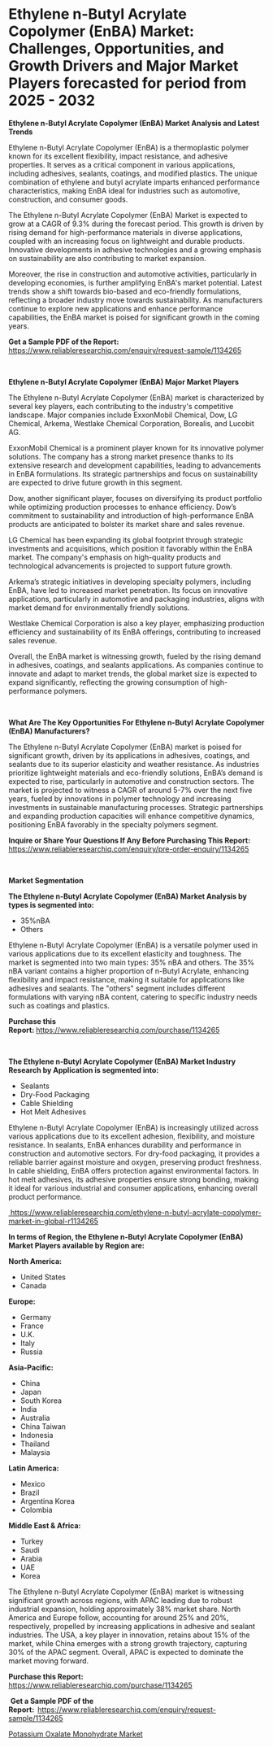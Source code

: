 <p><h1>Ethylene n-Butyl Acrylate Copolymer (EnBA) Market: Challenges, Opportunities, and Growth Drivers and Major Market Players forecasted for period from 2025 - 2032</h1></p><p><strong>Ethylene n-Butyl Acrylate Copolymer (EnBA) Market Analysis and Latest Trends</strong></p>
<p><p>Ethylene n-Butyl Acrylate Copolymer (EnBA) is a thermoplastic polymer known for its excellent flexibility, impact resistance, and adhesive properties. It serves as a critical component in various applications, including adhesives, sealants, coatings, and modified plastics. The unique combination of ethylene and butyl acrylate imparts enhanced performance characteristics, making EnBA ideal for industries such as automotive, construction, and consumer goods.</p><p>The Ethylene n-Butyl Acrylate Copolymer (EnBA) Market is expected to grow at a CAGR of 9.3% during the forecast period. This growth is driven by rising demand for high-performance materials in diverse applications, coupled with an increasing focus on lightweight and durable products. Innovative developments in adhesive technologies and a growing emphasis on sustainability are also contributing to market expansion. </p><p>Moreover, the rise in construction and automotive activities, particularly in developing economies, is further amplifying EnBA's market potential. Latest trends show a shift towards bio-based and eco-friendly formulations, reflecting a broader industry move towards sustainability. As manufacturers continue to explore new applications and enhance performance capabilities, the EnBA market is poised for significant growth in the coming years.</p></p>
<p><strong>Get a Sample PDF of the Report:&nbsp;</strong> <a href="https://www.reliableresearchiq.com/enquiry/request-sample/1134265?utm_campaign=2947&utm_medium=2&utm_source=Github&utm_content=ia&utm_term=25032025&utm_id=ethylene-n-butyl-acrylate-copolymer-enba">https://www.reliableresearchiq.com/enquiry/request-sample/1134265</a></p>
<p>&nbsp;</p>
<p><strong>Ethylene n-Butyl Acrylate Copolymer (EnBA) Major Market Players</strong></p>
<p><p>The Ethylene n-Butyl Acrylate Copolymer (EnBA) market is characterized by several key players, each contributing to the industry's competitive landscape. Major companies include ExxonMobil Chemical, Dow, LG Chemical, Arkema, Westlake Chemical Corporation, Borealis, and Lucobit AG.</p><p>ExxonMobil Chemical is a prominent player known for its innovative polymer solutions. The company has a strong market presence thanks to its extensive research and development capabilities, leading to advancements in EnBA formulations. Its strategic partnerships and focus on sustainability are expected to drive future growth in this segment.</p><p>Dow, another significant player, focuses on diversifying its product portfolio while optimizing production processes to enhance efficiency. Dow’s commitment to sustainability and introduction of high-performance EnBA products are anticipated to bolster its market share and sales revenue.</p><p>LG Chemical has been expanding its global footprint through strategic investments and acquisitions, which position it favorably within the EnBA market. The company's emphasis on high-quality products and technological advancements is projected to support future growth.</p><p>Arkema’s strategic initiatives in developing specialty polymers, including EnBA, have led to increased market penetration. Its focus on innovative applications, particularly in automotive and packaging industries, aligns with market demand for environmentally friendly solutions.</p><p>Westlake Chemical Corporation is also a key player, emphasizing production efficiency and sustainability of its EnBA offerings, contributing to increased sales revenue.</p><p>Overall, the EnBA market is witnessing growth, fueled by the rising demand in adhesives, coatings, and sealants applications. As companies continue to innovate and adapt to market trends, the global market size is expected to expand significantly, reflecting the growing consumption of high-performance polymers.</p></p>
<p>&nbsp;</p>
<p><strong>What Are The Key Opportunities For Ethylene n-Butyl Acrylate Copolymer (EnBA) Manufacturers?</strong></p>
<p><p>The Ethylene n-Butyl Acrylate Copolymer (EnBA) market is poised for significant growth, driven by its applications in adhesives, coatings, and sealants due to its superior elasticity and weather resistance. As industries prioritize lightweight materials and eco-friendly solutions, EnBA’s demand is expected to rise, particularly in automotive and construction sectors. The market is projected to witness a CAGR of around 5-7% over the next five years, fueled by innovations in polymer technology and increasing investments in sustainable manufacturing processes. Strategic partnerships and expanding production capacities will enhance competitive dynamics, positioning EnBA favorably in the specialty polymers segment.</p></p>
<p><strong>Inquire or Share Your Questions If Any Before Purchasing This Report:</strong> <a href="https://www.reliableresearchiq.com/enquiry/pre-order-enquiry/1134265?utm_campaign=2947&utm_medium=2&utm_source=Github&utm_content=ia&utm_term=25032025&utm_id=ethylene-n-butyl-acrylate-copolymer-enba">https://www.reliableresearchiq.com/enquiry/pre-order-enquiry/1134265</a></p>
<p>&nbsp;</p>
<p><strong>Market Segmentation</strong></p>
<p><strong>The Ethylene n-Butyl Acrylate Copolymer (EnBA) Market Analysis by types is segmented into:</strong></p>
<p><ul><li>35%nBA</li><li>Others</li></ul></p>
<p><p>Ethylene n-Butyl Acrylate Copolymer (EnBA) is a versatile polymer used in various applications due to its excellent elasticity and toughness. The market is segmented into two main types: 35% nBA and others. The 35% nBA variant contains a higher proportion of n-Butyl Acrylate, enhancing flexibility and impact resistance, making it suitable for applications like adhesives and sealants. The "others" segment includes different formulations with varying nBA content, catering to specific industry needs such as coatings and plastics.</p></p>
<p><strong>Purchase this Report:&nbsp;</strong><a href="https://www.reliableresearchiq.com/purchase/1134265?utm_campaign=2947&utm_medium=2&utm_source=Github&utm_content=ia&utm_term=25032025&utm_id=ethylene-n-butyl-acrylate-copolymer-enba">https://www.reliableresearchiq.com/purchase/1134265</a></p>
<p>&nbsp;</p>
<p><strong>The Ethylene n-Butyl Acrylate Copolymer (EnBA) Market Industry Research by Application is segmented into:</strong></p>
<p><ul><li>Sealants</li><li>Dry-Food Packaging</li><li>Cable Shielding</li><li>Hot Melt Adhesives</li></ul></p>
<p><p>Ethylene n-Butyl Acrylate Copolymer (EnBA) is increasingly utilized across various applications due to its excellent adhesion, flexibility, and moisture resistance. In sealants, EnBA enhances durability and performance in construction and automotive sectors. For dry-food packaging, it provides a reliable barrier against moisture and oxygen, preserving product freshness. In cable shielding, EnBA offers protection against environmental factors. In hot melt adhesives, its adhesive properties ensure strong bonding, making it ideal for various industrial and consumer applications, enhancing overall product performance.</p></p>
<p><a href="https://www.reliableresearchiq.com/ethylene-n-butyl-acrylate-copolymer-market-in-global-r1134265?utm_campaign=2947&utm_medium=2&utm_source=Github&utm_content=ia&utm_term=25032025&utm_id=ethylene-n-butyl-acrylate-copolymer-enba">&nbsp;https://www.reliableresearchiq.com/ethylene-n-butyl-acrylate-copolymer-market-in-global-r1134265</a></p>
<p><strong>In terms of Region, the Ethylene n-Butyl Acrylate Copolymer (EnBA) Market Players available by Region are:</strong></p>
<p>
    <p> <strong> North America: </strong>
        <ul>
            <li>United States</li>
            <li>Canada</li>
        </ul>
        </p> 
    <p> <strong> Europe: </strong>
        <ul>
            <li>Germany</li>
            <li>France</li>
            <li>U.K.</li>
            <li>Italy</li>
            <li>Russia</li>
        </ul>
        </p> 
    <p> <strong> Asia-Pacific: </strong>
        <ul>
            <li>China</li>
            <li>Japan</li>
            <li>South Korea</li>
            <li>India</li>
            <li>Australia</li>
            <li>China Taiwan</li>
            <li>Indonesia</li>
            <li>Thailand</li>
            <li>Malaysia</li>
        </ul>
        </p> 
    <p> <strong> Latin America: </strong>
        <ul>
            <li>Mexico</li>
            <li>Brazil</li>
            <li>Argentina Korea</li>
            <li>Colombia</li>
        </ul>
        </p> 
    <p> <strong> Middle East & Africa: </strong>
        <ul>
            <li>Turkey</li>
            <li>Saudi</li>
            <li>Arabia</li>
            <li>UAE</li>
            <li>Korea</li>
        </ul>
    </p>
    </p>
<p><p>The Ethylene n-Butyl Acrylate Copolymer (EnBA) market is witnessing significant growth across regions, with APAC leading due to robust industrial expansion, holding approximately 38% market share. North America and Europe follow, accounting for around 25% and 20%, respectively, propelled by increasing applications in adhesive and sealant industries. The USA, a key player in innovation, retains about 15% of the market, while China emerges with a strong growth trajectory, capturing 30% of the APAC segment. Overall, APAC is expected to dominate the market moving forward.</p></p>
<p><strong>Purchase this Report: </strong><a href="https://www.reliableresearchiq.com/purchase/1134265?utm_campaign=2947&utm_medium=2&utm_source=Github&utm_content=ia&utm_term=25032025&utm_id=ethylene-n-butyl-acrylate-copolymer-enba">https://www.reliableresearchiq.com/purchase/1134265</a></p>
<p>&nbsp;<strong>Get a Sample PDF of the Report:&nbsp;&nbsp;</strong><a href="https://www.reliableresearchiq.com/enquiry/request-sample/1134265?utm_campaign=2947&utm_medium=2&utm_source=Github&utm_content=ia&utm_term=25032025&utm_id=ethylene-n-butyl-acrylate-copolymer-enba">https://www.reliableresearchiq.com/enquiry/request-sample/1134265</a></p>
<p><strong></strong></p>
<p><p><a href="https://github.com/xtysizov/Market-Research-Report-List-1/blob/main/potassium-oxalate-monohydrate-market.md?utm_campaign=2947&utm_medium=2&utm_source=Github&utm_content=ia&utm_term=25032025&utm_id=ethylene-n-butyl-acrylate-copolymer-enba">Potassium Oxalate Monohydrate Market</a></p></p>